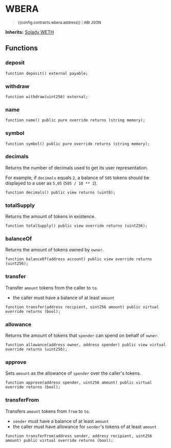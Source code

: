 <script setup>
  import config from '@berachain/config/constants.json';
</script>

# WBERA

> <small><a target="_blank" :href="config.mainnet.dapps.berascan.url + 'address/' + config.contracts.wbera.address">{{config.contracts.wbera.address}}</a><span v-if="config.contracts.wbera.abi">&nbsp;|&nbsp;<a target="_blank" :href="config.contracts.wbera.abi">ABI JSON</a></span></small>

**Inherits:** [Solady WETH](https://github.com/vectorized/solady/blob/main/src/tokens/WETH.sol)

## Functions

### deposit

```solidity
function deposit() external payable;
```

### withdraw

```solidity
function withdraw(uint256) external;
```

### name

```solidity
function name() public pure override returns (string memory);
```

### symbol

```solidity
function symbol() public pure override returns (string memory);
```

### decimals

Returns the number of decimals used to get its user representation.

For example, if `decimals` equals `2`, a balance of `505` tokens should
be displayed to a user as `5,05` (`505 / 10 ** 2`).

```solidity
function decimals() public view returns (uint8);
```

### totalSupply

Returns the amount of tokens in existence.

```solidity
function totalSupply() public view override returns (uint256);
```

### balanceOf

Returns the amount of tokens owned by `owner`.

```solidity
function balanceOf(address account) public view override returns (uint256);
```

### transfer

Transfer `amount` tokens from the caller to `to`.

- the caller must have a balance of at least `amount`

```solidity
function transfer(address recipient, uint256 amount) public virtual override returns (bool);
```

### allowance

Returns the amount of tokens that `spender` can spend on behalf of `owner`.

```solidity
function allowance(address owner, address spender) public view virtual override returns (uint256);
```

### approve

Sets `amount` as the allowance of `spender` over the caller's tokens.

```solidity
function approve(address spender, uint256 amount) public virtual override returns (bool);
```

### transferFrom

Transfers `amount` tokens from `from` to `to`.

- `sender` must have a balance of at least `amount`
- the caller must have allowance for `sender`'s tokens of at least
  `amount`

```solidity
function transferFrom(address sender, address recipient, uint256 amount) public virtual override returns (bool);
```
